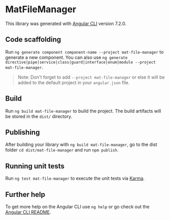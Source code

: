 # MatFileManager

This library was generated with [Angular CLI](https://github.com/angular/angular-cli) version 7.2.0.

## Code scaffolding

Run `ng generate component component-name --project mat-file-manager` to generate a new component. You can also use `ng generate directive|pipe|service|class|guard|interface|enum|module --project mat-file-manager`.
> Note: Don't forget to add `--project mat-file-manager` or else it will be added to the default project in your `angular.json` file. 

## Build

Run `ng build mat-file-manager` to build the project. The build artifacts will be stored in the `dist/` directory.

## Publishing

After building your library with `ng build mat-file-manager`, go to the dist folder `cd dist/mat-file-manager` and run `npm publish`.

## Running unit tests

Run `ng test mat-file-manager` to execute the unit tests via [Karma](https://karma-runner.github.io).

## Further help

To get more help on the Angular CLI use `ng help` or go check out the [Angular CLI README](https://github.com/angular/angular-cli/blob/master/README.md).
